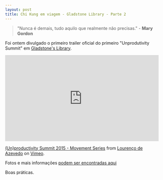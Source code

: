```yaml
---
layout: post
title: Chi Kung em viagem - Gladstone Library - Parte 2
---
```


>"Nunca é demais, tudo aquilo que realmente não precisas." - **Mary Gordon**

Foi ontem divulgado o primeiro trailer oficial do primeiro "Unprodutivity Summit" em [Gladstone's Library](https://www.gladstoneslibrary.org/).

<iframe src="https://player.vimeo.com/video/127740647" width="500" height="281" frameborder="0" webkitallowfullscreen mozallowfullscreen allowfullscreen></iframe> <p><a href="https://vimeo.com/127740647">(Un)productivity Summit 2015 - Movement Series</a> from <a href="https://vimeo.com/chikungdojo">Louren&ccedil;o de Azevedo</a> on <a href="https://vimeo.com">Vimeo</a>.</p>

Fotos e mais informações [podem ser encontradas aqui](http://www.mountainshores.net/unproductivity-summit/)

Boas práticas.